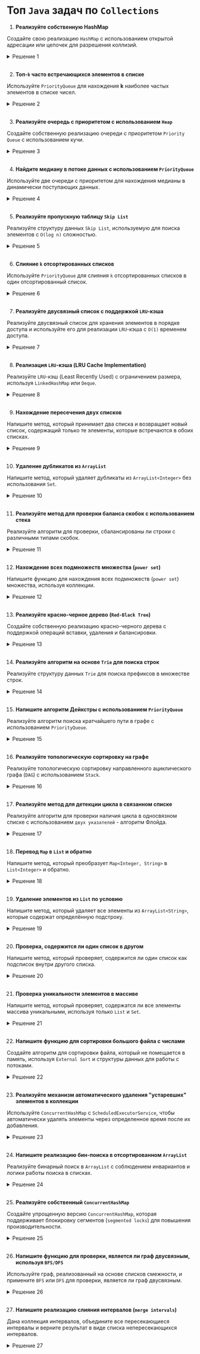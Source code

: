 # Топ `Java` задач по `Collections`

1. **Реализуйте собственную HashMap**

Создайте свою реализацию `HashMap` с использованием открытой адресации или цепочек для разрешения коллизий.

<details>
 <summary>Решение 1</summary> 
 </br>

    class CustomHashMap<K, V> {
        private class Entry<K, V> {
            K key;
            V value;
            Entry<K, V> next;

            Entry(K key, V value) {
                this.key = key;
                this.value = value;
            }
        }

        private final int SIZE = 16;
        private Entry<K, V>[] table;

        public CustomHashMap() {
            table = new Entry[SIZE];
        }

        public void put(K key, V value) {
            int index = key.hashCode() % SIZE;
            Entry<K, V> entry = new Entry<>(key, value);

            if (table[index] == null) {
                table[index] = entry;
            } else {
                Entry<K, V> current = table[index];
                while (current.next != null) {
                    current = current.next;
                }
                current.next = entry;
            }
        }

        public V get(K key) {
            int index = key.hashCode() % SIZE;
            Entry<K, V> current = table[index];
            while (current != null) {
                if (current.key.equals(key)) {
                    return current.value;
                }
                current = current.next;
            }
            return null;
        }
    }

</details>
<br>

2. **Топ-`k` часто встречающихся элементов в списке**

Используйте `PriorityQueue` для нахождения **k** наиболее частых элементов в списке чисел.

<details>
 <summary>Решение 2</summary> 
 </br>

    public static int[] topKFrequent(int[] nums, int k) {
        // Шаг 1: Подсчет частоты каждого элемента с помощью HashMap
        Map<Integer, Integer> frequencyMap = new HashMap<>();
        for (int num : nums) {
            frequencyMap.put(num, frequencyMap.getOrDefault(num, 0) + 1);
        }

        // Шаг 2: Использование PriorityQueue (мин-куча) для хранения k самых частых элементов
        PriorityQueue<Map.Entry<Integer, Integer>> minHeap = new PriorityQueue<>(
            (a, b) -> a.getValue() - b.getValue() // сравнение по частоте
        );

        // Шаг 3: Наполняем кучу и следим, чтобы размер не превышал k
        for (Map.Entry<Integer, Integer> entry : frequencyMap.entrySet()) {
            minHeap.offer(entry);
            if (minHeap.size() > k) {
                minHeap.poll(); // удаляем элемент с наименьшей частотой
            }
        }

        // Шаг 4: Извлекаем k самых частых элементов из кучи
        int[] topK = new int[k];
        int index = 0;
        while (!minHeap.isEmpty()) {
            topK[index++] = minHeap.poll().getKey();
        }

        return topK;
    }

    // main
    public static void main(String[] args) {
        int[] nums = {1, 1, 1, 2, 2, 3, 3, 3, 3, 4, 5, 5, 5, 5};
        int k = 2;
        
        // Вызов метода и вывод результата
        int[] result = topKFrequent(nums, k);
        for (int num : result) {
            System.out.print(num + " ");
        }
    }

</details>
<br>

3. **Реализуйте очередь с приоритетом с использованием `Heap`**

Создайте собственную реализацию очереди с приоритетом `Priority Queue` с использованием кучи.

<details>
 <summary>Решение 3</summary> 
 </br>

    class PriorityQueueHeap {
        private int[] heap;
        private int size;
        
        public PriorityQueueHeap(int capacity) {
            heap = new int[capacity];
        }
        
        public void insert(int value) {
            if (size == heap.length) throw new IllegalStateException();
            heap[size] = value;
            size++;
            heapifyUp(size - 1);
        }

        public int poll() {
            if (size == 0) throw new IllegalStateException();
            int root = heap[0];
            heap[0] = heap[size - 1];
            size--;
            heapifyDown(0);
            return root;
        }

        private void heapifyUp(int index) {
            while (index > 0 && heap[index] > heap[parentIndex(index)]) {
                swap(index, parentIndex(index));
                index = parentIndex(index);
            }
        }

        private void heapifyDown(int index) {
            while (leftChildIndex(index) < size) {
                int largerChildIndex = leftChildIndex(index);
                if (rightChildIndex(index) < size && heap[rightChildIndex(index)] > heap[largerChildIndex]) {
                    largerChildIndex = rightChildIndex(index);
                }
                if (heap[index] >= heap[largerChildIndex]) break;
                swap(index, largerChildIndex);
                index = largerChildIndex;
            }
        }

        private int parentIndex(int index) { return (index - 1) / 2; }
        private int leftChildIndex(int index) { return 2 * index + 1; }
        private int rightChildIndex(int index) { return 2 * index + 2; }
        private void swap(int i, int j) { int temp = heap[i]; heap[i] = heap[j]; heap[j] = temp; }
    }

</details>
<br>

4. **Найдите медиану в потоке данных с использованием `PriorityQueue`**

Используйте две очереди с приоритетом для нахождения медианы в динамически поступающих данных.

<details>
 <summary>Решение 4</summary> 
 </br>

    class MedianFinder {
        private PriorityQueue<Integer> low = new PriorityQueue<>(Collections.reverseOrder());
        private PriorityQueue<Integer> high = new PriorityQueue<>();

        public void addNum(int num) {
            low.offer(num);
            high.offer(low.poll());

            if (low.size() < high.size()) {
                low.offer(high.poll());
            }
        }

        public double findMedian() {
            if (low.size() > high.size()) {
                return low.peek();
            }
            return (low.peek() + high.peek()) / 2.0;
        }
    }

</details>
<br>

5. **Реализуйте пропускную таблицу `Skip List`**

Реализуйте структуру данных `Skip List`, используемую для поиска элементов с `O(log n)` сложностью.

<details>
 <summary>Решение 5</summary> 
 </br>

    public class SkipList {
        // Определение класса узла
        class Node {
            int value;
            Node[] forward; // Массив ссылок на узлы следующего уровня

            public Node(int value, int level) {
                this.value = value;
                forward = new Node[level + 1]; // Уровень узла определяет количество ссылок
            }
        }

        private static final int MAX_LEVEL = 16; // Максимальный уровень для узлов
        private final Random random;
        private Node head; // Головной узел
        private int level; // Текущий уровень

        public SkipList() {
            this.level = 0;
            this.head = new Node(-1, MAX_LEVEL); // -1 как значение для головного узла
            this.random = new Random();
        }

        // Генерация уровня для узла
        private int randomLevel() {
            int lvl = 0;
            while (random.nextInt(2) == 1 && lvl < MAX_LEVEL) {
                lvl++;
            }
            return lvl;
        }

        // Поиск элемента
        public boolean search(int target) {
            Node current = head;
            // Проходим с верхнего уровня вниз
            for (int i = level; i >= 0; i--) {
                while (current.forward[i] != null && current.forward[i].value < target) {
                    current = current.forward[i];
                }
            }
            current = current.forward[0]; // Переход на уровень 0

            // Проверяем, найден ли элемент
            return current != null && current.value == target;
        }

        // Вставка элемента
        public void insert(int value) {
            Node current = head;
            Node[] update = new Node[MAX_LEVEL + 1];
            
            // Находим позиции для вставки нового элемента
            for (int i = level; i >= 0; i--) {
                while (current.forward[i] != null && current.forward[i].value < value) {
                    current = current.forward[i];
                }
                update[i] = current;
            }

            // Генерируем уровень для нового элемента
            int newLevel = randomLevel();
            if (newLevel > level) {
                for (int i = level + 1; i <= newLevel; i++) {
                    update[i] = head;
                }
                level = newLevel;
            }

            // Создаем новый узел
            Node newNode = new Node(value, newLevel);
            for (int i = 0; i <= newLevel; i++) {
                newNode.forward[i] = update[i].forward[i];
                update[i].forward[i] = newNode;
            }
        }

        // Удаление элемента
        public void delete(int value) {
            Node current = head;
            Node[] update = new Node[MAX_LEVEL + 1];
            
            // Находим позиции, где нужно обновить ссылки
            for (int i = level; i >= 0; i--) {
                while (current.forward[i] != null && current.forward[i].value < value) {
                    current = current.forward[i];
                }
                update[i] = current;
            }

            current = current.forward[0]; // Переход на уровень 0

            // Если элемент найден, обновляем ссылки
            if (current != null && current.value == value) {
                for (int i = 0; i <= level; i++) {
                    if (update[i].forward[i] != current) {
                        break;
                    }
                    update[i].forward[i] = current.forward[i];
                }

                // Убираем пустые уровни
                while (level > 0 && head.forward[level] == null) {
                    level--;
                }
            }
        }

        // Вывод пропускного списка
        public void display() {
            for (int i = level; i >= 0; i--) {
                Node node = head.forward[i];
                System.out.print("Level " + i + ": ");
                while (node != null) {
                    System.out.print(node.value + " ");
                    node = node.forward[i];
                }
                System.out.println();
            }
        }

        // Пример использования
        public static void main(String[] args) {
            SkipList skipList = new SkipList();

            skipList.insert(3);
            skipList.insert(6);
            skipList.insert(7);
            skipList.insert(9);
            skipList.insert(12);
            skipList.insert(19);
            skipList.insert(17);
            skipList.insert(26);
            skipList.insert(21);
            skipList.insert(25);

            skipList.display();

            System.out.println("\nSearch 19: " + skipList.search(19)); // true
            System.out.println("Search 15: " + skipList.search(15)); // false

            skipList.delete(19);
            System.out.println("\nAfter deleting 19:");
            skipList.display();
        }
    }

</details>
<br>

6. **Слияние `k` отсортированных списков**

Используйте `PriorityQueue` для слияния `k` отсортированных списков в один отсортированный список.

<details>
 <summary>Решение 6</summary> 
 </br>

    public class MergeKSortedLists {

        // Определение структуры для хранения элемента из списка
        static class Element implements Comparable<Element> {
            int value;
            int listIndex;  // Индекс списка, к которому принадлежит элемент
            int elementIndex;  // Индекс элемента внутри списка

            public Element(int value, int listIndex, int elementIndex) {
                this.value = value;
                this.listIndex = listIndex;
                this.elementIndex = elementIndex;
            }

            // Метод для сравнения элементов по значению для сортировки в PriorityQueue
            @Override
            public int compareTo(Element other) {
                return Integer.compare(this.value, other.value);
            }
        }

        public static List<Integer> mergeKSortedLists(List<List<Integer>> lists) {
            PriorityQueue<Element> pq = new PriorityQueue<>();
            List<Integer> result = new ArrayList<>();

            // Инициализируем очередь с первым элементом каждого списка
            for (int i = 0; i < lists.size(); i++) {
                if (!lists.get(i).isEmpty()) {
                    pq.offer(new Element(lists.get(i).get(0), i, 0));
                }
            }

            // Пока очередь не пуста
            while (!pq.isEmpty()) {
                // Извлекаем минимальный элемент
                Element current = pq.poll();
                result.add(current.value);

                // Если в соответствующем списке есть следующий элемент, добавляем его в очередь
                if (current.elementIndex + 1 < lists.get(current.listIndex).size()) {
                    pq.offer(new Element(
                        lists.get(current.listIndex).get(current.elementIndex + 1),
                        current.listIndex,
                        current.elementIndex + 1
                    ));
                }
            }

            return result;
        }

        public static void main(String[] args) {
            // Пример использования
            List<List<Integer>> lists = Arrays.asList(
                Arrays.asList(1, 4, 5),
                Arrays.asList(1, 3, 4),
                Arrays.asList(2, 6)
            );

            List<Integer> result = mergeKSortedLists(lists);
            System.out.println(result);  // Вывод: [1, 1, 2, 3, 4, 4, 5, 6]
        }
    }

</details>
<br>

7. **Реализуйте двусвязный список с поддержкой `LRU`-кэша**

Реализуйте двусвязный список для хранения элементов в порядке доступа и используйте его для реализации `LRU`-кэша с `O(1)` временем доступа.

<details>
 <summary>Решение 7</summary> 
 </br>

    class LRUCache {
        // Класс для узла двусвязного списка
        class Node {
            int key, value;
            Node prev, next;
            
            Node(int key, int value) {
                this.key = key;
                this.value = value;
            }
        }
        
        private final int capacity;
        private final HashMap<Integer, Node> map;
        private Node head, tail;

        public LRUCache(int capacity) {
            this.capacity = capacity;
            this.map = new HashMap<>();
            this.head = new Node(0, 0); // Фиктивный головной узел
            this.tail = new Node(0, 0); // Фиктивный хвостовой узел
            head.next = tail;
            tail.prev = head;
        }

        // Метод для получения значения по ключу
        public int get(int key) {
            if (map.containsKey(key)) {
                Node node = map.get(key);
                // Удаляем элемент из текущей позиции
                remove(node);
                // Вставляем в начало списка, как самый недавно использованный
                insert(node);
                return node.value;
            }
            return -1; // Если ключа нет в кэше
        }

        // Метод для вставки нового элемента
        public void put(int key, int value) {
            if (map.containsKey(key)) {
                // Если элемент уже существует, удаляем его
                remove(map.get(key));
            }
            if (map.size() == capacity) {
                // Если кэш переполнен, удаляем наименее недавно использованный элемент (хвост)
                remove(tail.prev);
            }
            // Вставляем новый элемент в голову
            insert(new Node(key, value));
        }

        // Удаление узла из двусвязного списка
        private void remove(Node node) {
            map.remove(node.key);
            node.prev.next = node.next;
            node.next.prev = node.prev;
        }

        // Вставка узла в начало списка (голова)
        private void insert(Node node) {
            map.put(node.key, node);
            node.next = head.next;
            node.prev = head;
            head.next.prev = node;
            head.next = node;
        }

        // Метод для отладки — отображение содержимого кэша
        public void displayCache() {
            Node current = head.next;
            System.out.print("Cache state: ");
            while (current != tail) {
                System.out.print("[" + current.key + ":" + current.value + "] ");
                current = current.next;
            }
            System.out.println();
        }
        
        public static void main(String[] args) {
            LRUCache lruCache = new LRUCache(3);
            
            lruCache.put(1, 1);
            lruCache.put(2, 2);
            lruCache.put(3, 3);
            lruCache.displayCache(); // Cache state: [3:3] [2:2] [1:1]
            
            lruCache.get(2); // Доступ к элементу 2 делает его самым недавно использованным
            lruCache.displayCache(); // Cache state: [2:2] [3:3] [1:1]
            
            lruCache.put(4, 4); // Вставка нового элемента 4, удаление самого старого (1)
            lruCache.displayCache(); // Cache state: [4:4] [2:2] [3:3]
            
            lruCache.get(1); // Ключа 1 больше нет в кэше
            lruCache.get(3); // Доступ к элементу 3
            lruCache.displayCache(); // Cache state: [3:3] [4:4] [2:2]
        }
    }

</details>
<br>

8. **Реализация `LRU`-кэша (LRU Cache Implementation)**

Реализуйте `LRU`-кэш (Least Recently Used) с ограничением размера, используя `LinkedHashMap` или `Deque`.

<details>
 <summary>Решение 8</summary> 
 </br>

    class LRUCache<K, V> extends LinkedHashMap<K, V> {
        private final int capacity;

        // Конструктор принимает размер кэша
        public LRUCache(int capacity) {
            super(capacity, 0.75f, true);  // true для порядка по доступу (access-order)
            this.capacity = capacity;
        }

        // Переопределяем метод для удаления самого старого элемента при превышении размера
        @Override
        protected boolean removeEldestEntry(Map.Entry<K, V> eldest) {
            return size() > capacity;  // Удаление старшего элемента, если размер больше лимита
        }

        // Метод для получения значения из кэша
        public V getCache(K key) {
            return super.getOrDefault(key, null);
        }

        // Метод для добавления значения в кэш
        public void putCache(K key, V value) {
            super.put(key, value);
        }
    }

    // -----

    public static void main(String[] args) {
        // Создаем LRU-кэш с размером 3
        LRUCache<Integer, String> cache = new LRUCache<>(3);

        // Добавляем значения в кэш
        cache.putCache(1, "One");
        cache.putCache(2, "Two");
        cache.putCache(3, "Three");

        // Получаем значение
        System.out.println(cache.getCache(2));  // Two (использовано, теперь оно "свежее")

        // Добавляем новое значение, что вызовет удаление самого старого (1 -> "One")
        cache.putCache(4, "Four");

        // Проверяем, что кэш теперь содержит только последние 3 элемента
        System.out.println(cache.getCache(1));  // null (удалено, так как было самым старым)
        System.out.println(cache.getCache(3));  // Three
        System.out.println(cache.getCache(4));  // Four
    }
    
</details>
<br>

9. **Нахождение пересечения двух списков**

Напишите метод, который принимает два списка и возвращает новый список, содержащий только те элементы, которые встречаются в обоих списках.

<details>
 <summary>Решение 9</summary> 
 </br>

    // Метод для нахождения пересечения двух списков
    public static List<Integer> findIntersection(List<Integer> list1, List<Integer> list2) {
        // Используем HashSet для хранения элементов первого списка
        HashSet<Integer> set = new HashSet<>(list1);
        List<Integer> intersection = new ArrayList<>();

        // Проходим по второму списку и проверяем наличие элементов в первом множестве
        for (Integer element : list2) {
            if (set.contains(element)) {
                intersection.add(element);
                set.remove(element); // Чтобы избежать дубликатов
            }
        }

        return intersection;
    }

</details>
<br>

10. **Удаление дубликатов из `ArrayList`**

Напишите метод, который удаляет дубликаты из `ArrayList<Integer>` без использования `Set`.

<details>
 <summary>Решение 10</summary> 
 </br>

    public List<Integer> removeDuplicates(List<Integer> list) {
        List<Integer> result = new ArrayList<>();
        for (Integer num : list) {
            if (!result.contains(num)) {
                result.add(num);
            }
        }
        return result;
    }

</details>
<br>


11. **Реализуйте метод для проверки баланса скобок с использованием стека**

Реализуйте алгоритм для проверки, сбалансированы ли строки с различными типами скобок.

<details>
 <summary>Решение 11</summary> 
 </br>

    public boolean isValid(String s) {
        Stack<Character> stack = new Stack<>();
        for (char c : s.toCharArray()) {
            if (c == '(' || c == '{' || c == '[') {
                stack.push(c);
            } else {
                if (stack.isEmpty()) return false;
                char top = stack.pop();
                if (c == ')' && top != '(' || c == '}' && top != '{' || c == ']' && top != '[') return false;
            }
        }
        return stack.isEmpty();
    }

</details>
<br>

12. **Нахождение всех подмножеств множества (`power set`)**

Напишите функцию для нахождения всех подмножеств (`power set`) множества, используя коллекции.

<details>
 <summary>Решение 12</summary> 
 </br>

    public class PowerSet {

        // Метод для нахождения всех подмножеств множества (Power Set)
        public static List<List<Integer>> findPowerSet(List<Integer> set) {
            List<List<Integer>> powerSet = new ArrayList<>();
            
            // Начинаем с пустого подмножества
            powerSet.add(new ArrayList<>());
            
            // Проходим по каждому элементу исходного множества
            for (Integer element : set) {
                // Создаем временный список для хранения новых подмножеств
                List<List<Integer>> newSubsets = new ArrayList<>();
                
                // Для каждого существующего подмножества добавляем новый элемент
                for (List<Integer> subset : powerSet) {
                    List<Integer> newSubset = new ArrayList<>(subset); // Копируем текущее подмножество
                    newSubset.add(element); // Добавляем новый элемент
                    newSubsets.add(newSubset); // Добавляем новое подмножество в список
                }
                
                // Добавляем все новые подмножества к нашему powerSet
                powerSet.addAll(newSubsets);
            }
            
            return powerSet;
        }

        public static void main(String[] args) {
            // Пример использования
            List<Integer> set = new ArrayList<>();
            set.add(1);
            set.add(2);
            set.add(3);

            List<List<Integer>> powerSet = findPowerSet(set);

            // Вывод всех подмножеств
            System.out.println("Power Set:");
            for (List<Integer> subset : powerSet) {
                System.out.println(subset);
            }
        }
    }

</details>
<br>


13. **Реализуйте красно-черное дерево (`Red-Black Tree`)**

Создайте собственную реализацию красно-черного дерева с поддержкой операций вставки, удаления и балансировки.

<details>
 <summary>Решение 13</summary> 
 </br>

    class RedBlackTree {

        private static final boolean RED = true;
        private static final boolean BLACK = false;

        // Класс узла дерева
        class Node {
            int data;
            Node left, right, parent;
            boolean color;

            Node(int data) {
                this.data = data;
                this.color = RED; // Все новые узлы сначала вставляются как красные
            }
        }

        private Node root;

        // Левый поворот
        private void rotateLeft(Node node) {
            Node rightChild = node.right;
            node.right = rightChild.left;

            if (rightChild.left != null) {
                rightChild.left.parent = node;
            }

            rightChild.parent = node.parent;

            if (node.parent == null) {
                root = rightChild;
            } else if (node == node.parent.left) {
                node.parent.left = rightChild;
            } else {
                node.parent.right = rightChild;
            }

            rightChild.left = node;
            node.parent = rightChild;
        }

        // Правый поворот
        private void rotateRight(Node node) {
            Node leftChild = node.left;
            node.left = leftChild.right;

            if (leftChild.right != null) {
                leftChild.right.parent = node;
            }

            leftChild.parent = node.parent;

            if (node.parent == null) {
                root = leftChild;
            } else if (node == node.parent.right) {
                node.parent.right = leftChild;
            } else {
                node.parent.left = leftChild;
            }

            leftChild.right = node;
            node.parent = leftChild;
        }

        // Вставка узла
        public void insert(int data) {
            Node newNode = new Node(data);
            root = bstInsert(root, newNode);
            fixViolations(newNode);
        }

        // Бинарная вставка (вставляем узел как в обычное двоичное дерево поиска)
        private Node bstInsert(Node root, Node node) {
            if (root == null) {
                return node;
            }

            if (node.data < root.data) {
                root.left = bstInsert(root.left, node);
                root.left.parent = root;
            } else if (node.data > root.data) {
                root.right = bstInsert(root.right, node);
                root.right.parent = root;
            }

            return root;
        }

        // Исправление нарушений после вставки
        private void fixViolations(Node node) {
            Node parent = null;
            Node grandParent = null;

            while (node != root && node.color != BLACK && node.parent.color == RED) {
                parent = node.parent;
                grandParent = parent.parent;

                // Случай A: Родитель является левым ребенком деда
                if (parent == grandParent.left) {
                    Node uncle = grandParent.right;

                    // Случай 1: Дядя является красным (перекрашиваем)
                    if (uncle != null && uncle.color == RED) {
                        grandParent.color = RED;
                        parent.color = BLACK;
                        uncle.color = BLACK;
                        node = grandParent;
                    } else {
                        // Случай 2: Узел является правым ребенком (левый поворот)
                        if (node == parent.right) {
                            rotateLeft(parent);
                            node = parent;
                            parent = node.parent;
                        }

                        // Случай 3: Узел является левым ребенком (правый поворот и перекрашивание)
                        rotateRight(grandParent);
                        boolean tmpColor = parent.color;
                        parent.color = grandParent.color;
                        grandParent.color = tmpColor;
                        node = parent;
                    }
                } else {
                    // Случай B: Родитель является правым ребенком деда
                    Node uncle = grandParent.left;

                    // Случай 1: Дядя является красным (перекрашиваем)
                    if (uncle != null && uncle.color == RED) {
                        grandParent.color = RED;
                        parent.color = BLACK;
                        uncle.color = BLACK;
                        node = grandParent;
                    } else {
                        // Случай 2: Узел является левым ребенком (правый поворот)
                        if (node == parent.left) {
                            rotateRight(parent);
                            node = parent;
                            parent = node.parent;
                        }

                        // Случай 3: Узел является правым ребенком (левый поворот и перекрашивание)
                        rotateLeft(grandParent);
                        boolean tmpColor = parent.color;
                        parent.color = grandParent.color;
                        grandParent.color = tmpColor;
                        node = parent;
                    }
                }
            }

            // Корень всегда черный
            root.color = BLACK;
        }

        // Утилита для печати дерева
        public void inorder() {
            inorderHelper(root);
        }

        // Обход дерева
        private void inorderHelper(Node root) {
            if (root != null) {
                inorderHelper(root.left);
                System.out.print(root.data + " ");
                inorderHelper(root.right);
            }
        }

        // Поиск по дереву
        public Node search(int key) {
            return searchHelper(root, key);
        }

        private Node searchHelper(Node root, int key) {
            if (root == null || root.data == key) {
                return root;
            }

            if (key < root.data) {
                return searchHelper(root.left, key);
            }

            return searchHelper(root.right, key);
        }

        public static void main(String[] args) {
            RedBlackTree tree = new RedBlackTree();

            // Вставляем элементы
            tree.insert(10);
            tree.insert(20);
            tree.insert(30);
            tree.insert(15);

            // Печать дерева
            tree.inorder();
        }
    }

</details>
<br>

14. **Реализуйте алгоритм на основе `Trie` для поиска строк**

Реализуйте структуру данных `Trie` для поиска префиксов в множестве строк.

<details>
 <summary>Решение 14</summary> 
 </br>

    public class Trie {

        // Узел Trie
        class TrieNode {
            // HashMap для хранения дочерних узлов
            Map<Character, TrieNode> children = new HashMap<>();
            // Флаг, указывающий, является ли данный узел концом слова
            boolean isEndOfWord = false;
        }

        private final TrieNode root;

        // Конструктор
        public Trie() {
            root = new TrieNode();
        }

        // Вставка слова в Trie
        public void insert(String word) {
            TrieNode current = root;
            for (char ch : word.toCharArray()) {
                current = current.children.computeIfAbsent(ch, c -> new TrieNode());
            }
            current.isEndOfWord = true; // Отметить конец слова
        }

        // Поиск полного слова в Trie
        public boolean search(String word) {
            TrieNode current = root;
            for (char ch : word.toCharArray()) {
                TrieNode node = current.children.get(ch);
                if (node == null) {
                    return false; // Если символ не найден, слово отсутствует
                }
                current = node;
            }
            return current.isEndOfWord; // Проверяем, является ли конец текущего узла концом слова
        }

        // Поиск префикса в Trie
        public boolean startsWith(String prefix) {
            TrieNode current = root;
            for (char ch : prefix.toCharArray()) {
                TrieNode node = current.children.get(ch);
                if (node == null) {
                    return false; // Префикс не найден
                }
                current = node;
            }
            return true; // Префикс существует
        }

        // Метод для демонстрации работы Trie
        public static void main(String[] args) {
            Trie trie = new Trie();
            
            trie.insert("apple");
            trie.insert("app");
            trie.insert("bat");
            trie.insert("ball");

            // Проверка поиска слов
            System.out.println(trie.search("apple"));  // true
            System.out.println(trie.search("app"));    // true
            System.out.println(trie.search("appl"));   // false
            System.out.println(trie.search("bat"));    // true
            System.out.println(trie.search("ball"));   // true
            System.out.println(trie.search("balls"));  // false

            // Проверка поиска префиксов
            System.out.println(trie.startsWith("app"));  // true
            System.out.println(trie.startsWith("bal"));  // true
            System.out.println(trie.startsWith("ba"));   // true
            System.out.println(trie.startsWith("bat"));  // true
            System.out.println(trie.startsWith("bats")); // false
        }
    }

</details>
<br>


15. **Напишите алгоритм Дейкстры с использованием `PriorityQueue`**

Реализуйте алгоритм поиска кратчайшего пути в графе с использованием `PriorityQueue`.

<details>
 <summary>Решение 15</summary> 
 </br>

    class Dijkstra {

        // Вспомогательный класс для хранения ребер графа
        static class Edge {
            int target;  // целевая вершина
            int weight;  // вес ребра

            Edge(int target, int weight) {
                this.target = target;
                this.weight = weight;
            }
        }

        // Вспомогательный класс для хранения текущего состояния вершины (вершина, текущее расстояние)
        static class Node implements Comparable<Node> {
            int vertex;  // вершина
            int distance;  // текущее расстояние

            Node(int vertex, int distance) {
                this.vertex = vertex;
                this.distance = distance;
            }

            // Сравнение по расстоянию для PriorityQueue
            @Override
            public int compareTo(Node other) {
                return Integer.compare(this.distance, other.distance);
            }
        }

        // Метод для выполнения алгоритма Дейкстры
        public static int[] dijkstra(int start, List<List<Edge>> graph) {
            int n = graph.size();  // количество вершин в графе
            int[] distances = new int[n];  // массив для хранения кратчайших расстояний
            Arrays.fill(distances, Integer.MAX_VALUE);  // Инициализация расстояний как бесконечные

            distances[start] = 0;  // Начальная вершина имеет расстояние 0

            PriorityQueue<Node> priorityQueue = new PriorityQueue<>();
            priorityQueue.add(new Node(start, 0));  // Добавляем начальную вершину в очередь

            while (!priorityQueue.isEmpty()) {
                Node currentNode = priorityQueue.poll();  // Извлекаем вершину с минимальным расстоянием
                int currentVertex = currentNode.vertex;
                int currentDistance = currentNode.distance;

                // Если текущее расстояние больше, чем уже найденное для этой вершины, пропускаем
                if (currentDistance > distances[currentVertex]) {
                    continue;
                }

                // Проходим по всем соседям текущей вершины
                for (Edge edge : graph.get(currentVertex)) {
                    int neighbor = edge.target;
                    int newDistance = currentDistance + edge.weight;

                    // Если найден путь короче, обновляем расстояние до соседа и добавляем его в очередь
                    if (newDistance < distances[neighbor]) {
                        distances[neighbor] = newDistance;
                        priorityQueue.add(new Node(neighbor, newDistance));
                    }
                }
            }

            return distances;  // Возвращаем массив кратчайших расстояний от стартовой вершины
        }

        public static void main(String[] args) {
            // Пример графа
            int n = 5;  // количество вершин

            // Инициализация графа (список смежности)
            List<List<Edge>> graph = new ArrayList<>();
            for (int i = 0; i < n; i++) {
                graph.add(new ArrayList<>());
            }

            // Добавляем ребра
            graph.get(0).add(new Edge(1, 10));
            graph.get(0).add(new Edge(4, 5));
            graph.get(1).add(new Edge(2, 1));
            graph.get(1).add(new Edge(4, 2));
            graph.get(2).add(new Edge(3, 4));
            graph.get(3).add(new Edge(0, 7));
            graph.get(3).add(new Edge(2, 6));
            graph.get(4).add(new Edge(1, 3));
            graph.get(4).add(new Edge(2, 9));
            graph.get(4).add(new Edge(3, 2));

            // Выполняем алгоритм Дейкстры с начальной вершиной 0
            int[] distances = dijkstra(0, graph);

            // Вывод кратчайших расстояний от начальной вершины до каждой вершины
            System.out.println("Кратчайшие расстояния от начальной вершины:");
            for (int i = 0; i < distances.length; i++) {
                System.out.println("Вершина " + i + ": " + distances[i]);
            }
        }
    }

</details>
<br>


16. **Реализуйте топологическую сортировку на графе**

Реализуйте топологическую сортировку направленного ациклического графа (`DAG`) с использованием `Stack`.

<details>
 <summary>Решение 16</summary> 
 </br>

    public class TopologicalSort {

        // Вспомогательный класс для представления графа
        static class Graph {
            private final int vertices;  // Количество вершин
            private final List<List<Integer>> adj;  // Список смежности для графа

            // Конструктор графа
            public Graph(int vertices) {
                this.vertices = vertices;
                adj = new ArrayList<>(vertices);
                for (int i = 0; i < vertices; i++) {
                    adj.add(new ArrayList<>());
                }
            }

            // Добавление ребра в граф
            public void addEdge(int from, int to) {
                adj.get(from).add(to);
            }

            // Топологическая сортировка
            public void topologicalSort() {
                Stack<Integer> stack = new Stack<>();
                boolean[] visited = new boolean[vertices];

                // Вызываем рекурсивную функцию для каждого непосещенного узла
                for (int i = 0; i < vertices; i++) {
                    if (!visited[i]) {
                        topologicalSortUtil(i, visited, stack);
                    }
                }

                // Распаковываем стек, чтобы вывести вершины в порядке топологической сортировки
                System.out.println("Топологическая сортировка графа:");
                while (!stack.isEmpty()) {
                    System.out.print(stack.pop() + " ");
                }
            }

            // Вспомогательная рекурсивная функция для топологической сортировки
            private void topologicalSortUtil(int vertex, boolean[] visited, Stack<Integer> stack) {
                // Помечаем текущую вершину как посещенную
                visited[vertex] = true;

                // Проходим по всем соседям текущей вершины
                for (Integer neighbor : adj.get(vertex)) {
                    if (!visited[neighbor]) {
                        topologicalSortUtil(neighbor, visited, stack);
                    }
                }

                // После посещения всех соседей добавляем вершину в стек
                stack.push(vertex);
            }
        }

        public static void main(String[] args) {
            // Пример графа с 6 вершинами (0, 1, 2, 3, 4, 5)
            Graph graph = new Graph(6);

            // Добавляем ребра в граф
            graph.addEdge(5, 2);
            graph.addEdge(5, 0);
            graph.addEdge(4, 0);
            graph.addEdge(4, 1);
            graph.addEdge(2, 3);
            graph.addEdge(3, 1);

            // Выполняем топологическую сортировку
            graph.topologicalSort();
        }
    }

</details>
<br>

17. **Реализуйте метод для детекции цикла в связанном списке**

Реализуйте алгоритм для проверки наличия цикла в односвязном списке с использованием `двух указателей` - алгоритм Флойда.

<details>
 <summary>Решение 17</summary> 
 </br>

    public class LinkedListCycleDetection {

        // Класс для представления узла односвязного списка
        static class ListNode {
            int value;
            ListNode next;

            ListNode(int value) {
                this.value = value;
                this.next = null;
            }
        }

        // Метод для проверки наличия цикла в списке
        public static boolean hasCycle(ListNode head) {
            if (head == null || head.next == null) {
                return false; // Если список пуст или состоит из одного элемента, цикла нет
            }

            ListNode slow = head;  // Медленный указатель (черепаха)
            ListNode fast = head;  // Быстрый указатель (заяц)

            // Пока быстрый указатель и его следующий узел не равны null
            while (fast != null && fast.next != null) {
                slow = slow.next;         // Медленный указатель перемещается на один шаг
                fast = fast.next.next;    // Быстрый указатель перемещается на два шага

                // Если быстрый указатель догнал медленный, значит, есть цикл
                if (slow == fast) {
                    return true;
                }
            }

            return false; // Если дошли до конца списка, цикла нет
        }

        public static void main(String[] args) {
            // Пример без цикла
            ListNode head = new ListNode(1);
            head.next = new ListNode(2);
            head.next.next = new ListNode(3);
            head.next.next.next = new ListNode(4);

            System.out.println("Цикл: " + hasCycle(head)); // Вывод: Цикл: false

            // Пример с циклом
            head.next.next.next.next = head.next; // Создаем цикл

            System.out.println("Цикл: " + hasCycle(head)); // Вывод: Цикл: true
        }
    }

</details>
<br>

18. **Перевод `Map` в `List` и обратно**

Напишите метод, который преобразует `Map<Integer, String>` в `List<Integer>` и обратно.

<details>
 <summary>Решение 18</summary> 
 </br>

    public class MapListConverter {

        // Метод для преобразования Map<Integer, String> в List<Integer>
        public static List<Integer> mapToList(Map<Integer, String> map) {
            // Извлекаем все ключи из карты и возвращаем их как список
            return new ArrayList<>(map.keySet());
        }

        // Метод для преобразования List<Integer> и List<String> обратно в Map<Integer, String>
        public static Map<Integer, String> listToMap(List<Integer> keys, List<String> values) {
            if (keys.size() != values.size()) {
                throw new IllegalArgumentException("Размеры списков ключей и значений должны совпадать.");
            }

            Map<Integer, String> map = new HashMap<>();
            for (int i = 0; i < keys.size(); i++) {
                map.put(keys.get(i), values.get(i));
            }
            return map;
        }

        public static void main(String[] args) {
            // Пример Map<Integer, String>
            Map<Integer, String> map = new HashMap<>();
            map.put(1, "One");
            map.put(2, "Two");
            map.put(3, "Three");

            // Преобразуем Map в List
            List<Integer> keyList = mapToList(map);
            System.out.println("Список ключей: " + keyList);

            // Пример списка значений
            List<String> valueList = new ArrayList<>(Arrays.asList("One", "Two", "Three"));

            // Преобразуем List обратно в Map
            Map<Integer, String> newMap = listToMap(keyList, valueList);
            System.out.println("Восстановленный Map: " + newMap);
        }
    }

</details>
<br>


19. **Удаление элементов из `List` по условию**

Напишите метод, который удаляет все элементы из `ArrayList<String>`, которые содержат определённую подстроку.

<details>
 <summary>Решение 19</summary> 
 </br>
    
    public class RemoveBySubstring {

        // Метод для удаления элементов, содержащих определенную подстроку
        public static void removeElementsContainingSubstring(List<String> list, String substring) {
            // Используем метод removeIf для удаления элементов, которые содержат подстроку
            list.removeIf(element -> element.contains(substring));
        }

        public static void main(String[] args) {
            // Пример ArrayList<String>
            List<String> list = new ArrayList<>();
            list.add("apple");
            list.add("banana");
            list.add("cherry");
            list.add("apricot");
            list.add("grape");

            // Подстрока для удаления
            String substring = "ap";

            System.out.println("Список до удаления: " + list);

            // Удаляем элементы, содержащие подстроку "ap"
            removeElementsContainingSubstring(list, substring);

            System.out.println("Список после удаления: " + list);
        }
    }

</details>
<br>

20. **Проверка, содержится ли один список в другом**

Напишите метод, который проверяет, содержится ли один список как подсписок внутри другого списка.

<details>
 <summary>Решение 20</summary> 
 </br>

    public class SublistChecker {

        // Метод для проверки, содержится ли подсписок sublist в списке list
        public static boolean containsSublist(List<Integer> list, List<Integer> sublist) {
            // Если подсписок пустой, он всегда содержится в списке
            if (sublist.isEmpty()) {
                return true;
            }

            // Если основной список пустой или подсписок больше исходного списка, возвращаем false
            if (list.isEmpty() || sublist.size() > list.size()) {
                return false;
            }

            // Проходим по списку и проверяем, начинается ли подсписок с текущей позиции
            for (int i = 0; i <= list.size() - sublist.size(); i++) {
                // Проверяем, совпадают ли все элементы подсписка
                boolean isMatch = true;
                for (int j = 0; j < sublist.size(); j++) {
                    if (!list.get(i + j).equals(sublist.get(j))) {
                        isMatch = false;
                        break;
                    }
                }

                // Если подсписок найден, возвращаем true
                if (isMatch) {
                    return true;
                }
            }

            // Если подсписок не найден, возвращаем false
            return false;
        }

        public static void main(String[] args) {
            // Пример списков
            List<Integer> list = List.of(1, 2, 3, 4, 5, 6);
            List<Integer> sublist = List.of(3, 4, 5);

            // Проверка, содержится ли подсписок в основном списке
            boolean result = containsSublist(list, sublist);
            System.out.println("Подсписок содержится: " + result);  // Вывод: Подсписок содержится: true

            // Другой пример, когда подсписок отсутствует
            List<Integer> sublist2 = List.of(4, 5, 7);
            boolean result2 = containsSublist(list, sublist2);
            System.out.println("Подсписок содержится: " + result2);  // Вывод: Подсписок содержится: false
        }
    }

</details>
<br>


21. **Проверка уникальности элементов в массиве**

Напишите метод, который проверяет, содержатся ли все элементы массива уникальными, используя только `List` и `Set`.

<details>
 <summary>Решение 21</summary> 
 </br>

    public class UniqueElementsChecker {

        // Метод для проверки уникальности элементов в массиве
        public static boolean areElementsUnique(List<Integer> list) {
            // Создаем Set для хранения уникальных элементов
            Set<Integer> uniqueElements = new HashSet<>();

            // Проходим по всем элементам списка
            for (Integer element : list) {
                // Если элемент уже есть в Set, то элементы не уникальны
                if (!uniqueElements.add(element)) {
                    return false;
                }
            }

            // Если все элементы были добавлены, они уникальны
            return true;
        }

        public static void main(String[] args) {
            // Пример массива (списка)
            List<Integer> list1 = List.of(1, 2, 3, 4, 5);
            List<Integer> list2 = List.of(1, 2, 3, 3, 4);

            // Проверяем, уникальны ли элементы
            System.out.println("Уникальные элементы в list1: " + areElementsUnique(list1)); // true
            System.out.println("Уникальные элементы в list2: " + areElementsUnique(list2)); // false
        }
    }

</details>
<br>


22. **Напишите функцию для сортировки большого файла с числами**

Создайте алгоритм для сортировки файла, который не помещается в память, используя `External Sort` и структуры данных для работы с потоками.

<details>
 <summary>Решение 22</summary> 
 </br>

    public class ExternalSort {

        // Константа для определения максимально возможного размера части файла, который можно загрузить в память
        private static final int MAX_CHUNK_SIZE = 100000; // 100k чисел, это можно адаптировать под доступную память

        // Метод для сортировки большого файла
        public static void externalSort(String inputFile, String outputFile) throws IOException {
            // Список для хранения временных файлов
            List<File> sortedChunks = new ArrayList<>();

            // Разбиваем входной файл на отсортированные части (chunks)
            try (BufferedReader reader = new BufferedReader(new FileReader(inputFile))) {
                List<Integer> buffer = new ArrayList<>(MAX_CHUNK_SIZE);
                String line;

                // Читаем файл порциями, каждая порция сортируется и сохраняется во временный файл
                while ((line = reader.readLine()) != null) {
                    buffer.add(Integer.parseInt(line));

                    if (buffer.size() >= MAX_CHUNK_SIZE) {
                        sortedChunks.add(sortAndSaveChunk(buffer));
                        buffer.clear(); // Очищаем буфер для следующей порции
                    }
                }

                // Сортируем и сохраняем последнюю часть, если остались данные
                if (!buffer.isEmpty()) {
                    sortedChunks.add(sortAndSaveChunk(buffer));
                }
            }

            // Сливаем все отсортированные части (chunks) в один файл
            mergeSortedChunks(sortedChunks, outputFile);

            // Удаляем временные файлы
            for (File file : sortedChunks) {
                file.delete();
            }
        }

        // Метод для сортировки порции данных и сохранения во временный файл
        private static File sortAndSaveChunk(List<Integer> chunk) throws IOException {
            // Сортируем порцию данных
            Collections.sort(chunk);

            // Создаем временный файл для сохранения отсортированной порции
            File tempFile = File.createTempFile("sortedChunk", ".txt");
            tempFile.deleteOnExit();

            // Записываем отсортированную порцию в файл
            try (BufferedWriter writer = new BufferedWriter(new FileWriter(tempFile))) {
                for (Integer num : chunk) {
                    writer.write(num.toString());
                    writer.newLine();
                }
            }

            return tempFile;
        }
    }

</details>
<br>

23. **Реализуйте механизм автоматического удаления "устаревших" элементов в коллекции**

Используйте `ConcurrentHashMap` с `ScheduledExecutorService`, чтобы автоматически удалять элементы через определенное время после их добавления.

<details>
 <summary>Решение 23</summary> 
 </br>

    public class ExpiringMap<K, V> {

        private final ConcurrentHashMap<K, V> map;
        private final ScheduledExecutorService scheduler;

        // Конструктор
        public ExpiringMap() {
            this.map = new ConcurrentHashMap<>();
            this.scheduler = Executors.newScheduledThreadPool(1);  // Один поток для планирования задач
        }

        // Метод для добавления элемента с временем жизни
        public void put(K key, V value, long duration, TimeUnit timeUnit) {
            // Добавляем элемент в карту
            map.put(key, value);

            // Планируем удаление элемента через указанное время
            scheduler.schedule(() -> {
                // Удаляем элемент после истечения времени
                map.remove(key);
                System.out.println("Элемент с ключом " + key + " удалён по истечению времени");
            }, duration, timeUnit);
        }

        // Метод для получения элемента
        public V get(K key) {
            return map.get(key);
        }

        // Метод для удаления элемента вручную
        public void remove(K key) {
            map.remove(key);
        }

        // Метод для получения всех элементов (только для демонстрации)
        public Set<K> keySet() {
            return map.keySet();
        }

        // Метод для остановки планировщика
        public void shutdown() {
            scheduler.shutdown();
        }

        public static void main(String[] args) throws InterruptedException {
            // Создаем объект ExpiringMap
            ExpiringMap<String, String> expiringMap = new ExpiringMap<>();

            // Добавляем элементы с разным временем жизни
            expiringMap.put("key1", "value1", 5, TimeUnit.SECONDS);
            expiringMap.put("key2", "value2", 10, TimeUnit.SECONDS);
            expiringMap.put("key3", "value3", 15, TimeUnit.SECONDS);

            // Периодически выводим текущее состояние карты
            for (int i = 0; i < 20; i++) {
                System.out.println("Текущие ключи: " + expiringMap.keySet());
                Thread.sleep(3000);  // Ожидание 3 секунды между выводами
            }

            // Останавливаем планировщик
            expiringMap.shutdown();
        }
    }

</details>
<br>


24. **Напишите реализацию бин-поиска в отсортированном `ArrayList`**

Реализуйте бинарный поиск в `ArrayList` с соблюдением инвариантов и логики работы поиска в списках.

<details>
 <summary>Решение 24</summary> 
 </br>

    public class BinarySearch {

        // Метод бинарного поиска в отсортированном ArrayList
        public static int binarySearch(List<Integer> list, int target) {
            int left = 0;
            int right = list.size() - 1;

            while (left <= right) {
                int mid = left + (right - left) / 2;  // Для предотвращения переполнения

                // Проверяем, равен ли элемент в середине искомому
                if (list.get(mid) == target) {
                    return mid;  // Возвращаем индекс найденного элемента
                }

                // Если элемент в середине больше искомого, ищем в левой половине
                if (list.get(mid) > target) {
                    right = mid - 1;
                } else {
                    // Если элемент в середине меньше искомого, ищем в правой половине
                    left = mid + 1;
                }
            }

            // Если элемент не найден, возвращаем отрицательное значение
            return -(left + 1);
        }

        public static void main(String[] args) {
            // Пример отсортированного списка
            List<Integer> list = new ArrayList<>();
            list.add(1);
            list.add(3);
            list.add(5);
            list.add(7);
            list.add(9);
            list.add(11);

            // Пример поиска элементов
            System.out.println("Индекс элемента 7: " + binarySearch(list, 7));  // Ожидается: 3
            System.out.println("Индекс элемента 4: " + binarySearch(list, 4));  // Ожидается: отрицательное число
            System.out.println("Индекс элемента 11: " + binarySearch(list, 11));  // Ожидается: 5
        }
    }

</details>
<br>


25. **Реализуйте собственный `ConcurrentHashMap`**

Создайте упрощенную версию `ConcurrentHashMap`, которая поддерживает блокировку сегментов (`segmented locks`) для повышения производительности.

<details>
 <summary>Решение 25</summary> 
 </br>

    public class MyConcurrentHashMap<K, V> {

        // Внутренний класс для хранения сегментов
        private static class Segment<K, V> {
            private final Lock lock = new ReentrantLock();  // Блокировка для каждого сегмента
            private final List<Entry<K, V>> bucket = new ArrayList<>();  // Простой список для хранения пар ключ-значение

            // Метод для вставки нового элемента
            public void put(K key, V value) {
                lock.lock();
                try {
                    // Проверяем, существует ли ключ, и обновляем значение, если да
                    for (Entry<K, V> entry : bucket) {
                        if (entry.getKey().equals(key)) {
                            entry.setValue(value);
                            return;
                        }
                    }
                    // Если ключ не найден, добавляем новую пару ключ-значение
                    bucket.add(new Entry<>(key, value));
                } finally {
                    lock.unlock();
                }
            }

            // Метод для получения значения по ключу
            public V get(K key) {
                lock.lock();
                try {
                    for (Entry<K, V> entry : bucket) {
                        if (entry.getKey().equals(key)) {
                            return entry.getValue();
                        }
                    }
                    return null;  // Если ключ не найден, возвращаем null
                } finally {
                    lock.unlock();
                }
            }

            // Метод для удаления элемента по ключу
            public void remove(K key) {
                lock.lock();
                try {
                    bucket.removeIf(entry -> entry.getKey().equals(key));
                } finally {
                    lock.unlock();
                }
            }
        }

        // Класс для хранения пар ключ-значение
        private static class Entry<K, V> {
            private final K key;
            private V value;

            public Entry(K key, V value) {
                this.key = key;
                this.value = value;
            }

            public K getKey() {
                return key;
            }

            public V getValue() {
                return value;
            }

            public void setValue(V value) {
                this.value = value;
            }
        }

        private final Segment<K, V>[] segments;  // Массив сегментов
        private final int segmentCount;

        // Конструктор, который инициализирует сегменты
        public MyConcurrentHashMap(int segmentCount) {
            this.segmentCount = segmentCount;
            this.segments = new Segment[segmentCount];

            for (int i = 0; i < segmentCount; i++) {
                segments[i] = new Segment<>();
            }
        }

        // Метод для вычисления сегмента на основе хеш-кода ключа
        private int getSegmentIndex(K key) {
            int hash = key.hashCode();
            return (hash & 0x7FFFFFFF) % segmentCount;  // Используем положительный хеш и берем модуль по количеству сегментов
        }

        // Вставка нового элемента
        public void put(K key, V value) {
            int segmentIndex = getSegmentIndex(key);
            segments[segmentIndex].put(key, value);
        }

        // Получение элемента по ключу
        public V get(K key) {
            int segmentIndex = getSegmentIndex(key);
            return segments[segmentIndex].get(key);
        }

        // Удаление элемента по ключу
        public void remove(K key) {
            int segmentIndex = getSegmentIndex(key);
            segments[segmentIndex].remove(key);
        }

        public static void main(String[] args) {
            // Пример использования
            MyConcurrentHashMap<String, Integer> map = new MyConcurrentHashMap<>(4);

            map.put("apple", 1);
            map.put("banana", 2);
            map.put("cherry", 3);

            System.out.println("Значение для 'apple': " + map.get("apple"));  // Ожидается: 1
            System.out.println("Значение для 'banana': " + map.get("banana"));  // Ожидается: 2
            System.out.println("Значение для 'cherry': " + map.get("cherry"));  // Ожидается: 3

            map.remove("banana");
            System.out.println("Значение для 'banana' после удаления: " + map.get("banana"));  // Ожидается: null
        }
    }

</details>
<br>


26. **Напишите функцию для проверки, является ли граф двусвязным, используя `BFS/DFS`**

Используйте граф, реализованный на основе списков смежности, и примените `BFS` или `DFS` для проверки, является ли граф двусвязным.

<details>
 <summary>Решение 26</summary> 
 </br>

    public class BiconnectedGraph {

        private final int vertices; // Количество вершин
        private final List<List<Integer>> adjList; // Список смежности графа
        private int time = 0; // Переменная для отслеживания времени посещения узлов

        // Конструктор графа
        public BiconnectedGraph(int vertices) {
            this.vertices = vertices;
            adjList = new ArrayList<>(vertices);
            for (int i = 0; i < vertices; i++) {
                adjList.add(new ArrayList<>());
            }
        }

        // Метод для добавления ребра в граф
        public void addEdge(int u, int v) {
            adjList.get(u).add(v);
            adjList.get(v).add(u); // Граф неориентированный, поэтому добавляем ребро в обе стороны
        }

        // Метод для проверки, является ли граф двусвязным
        public boolean isBiconnected() {
            boolean[] visited = new boolean[vertices]; // Отслеживаем, были ли посещены вершины
            int[] discoveryTime = new int[vertices]; // Время посещения для каждой вершины
            int[] low = new int[vertices]; // Минимальное достижимое время для каждой вершины
            int[] parent = new int[vertices]; // Массив для отслеживания родителей в DFS
            Arrays.fill(parent, -1); // Инициализируем массив родителей значениями -1

            // Переменная для отслеживания, является ли граф связным и не содержит ли артикуляционные точки
            boolean[] isArticulationPoint = new boolean[vertices];

            // Запускаем DFS с нулевой вершины
            if (!dfs(0, visited, discoveryTime, low, parent, isArticulationPoint)) {
                return false; // Граф не связен или содержит артикуляционные точки
            }

            // Проверяем, что все вершины были посещены (граф связен)
            for (boolean v : visited) {
                if (!v) {
                    return false; // Граф не связен
                }
            }

            // Если ни одна вершина не является артикуляционной, граф двусвязный
            return true;
        }

        // Вспомогательный метод для выполнения DFS
        private boolean dfs(int u, boolean[] visited, int[] discoveryTime, int[] low, int[] parent, boolean[] isArticulationPoint) {
            int children = 0; // Число дочерних вершин для текущей вершины
            visited[u] = true; // Помечаем вершину как посещённую
            discoveryTime[u] = low[u] = ++time; // Устанавливаем время посещения и низкое время

            // Проходим по всем соседям текущей вершины
            for (int v : adjList.get(u)) {
                if (!visited[v]) { // Если соседняя вершина не была посещена
                    children++;
                    parent[v] = u; // Устанавливаем родительскую вершину для v
                    if (!dfs(v, visited, discoveryTime, low, parent, isArticulationPoint)) {
                        return false;
                    }

                    // Обновляем низкое время текущей вершины
                    low[u] = Math.min(low[u], low[v]);

                    // Если u — корень DFS и имеет более одного ребёнка, она артикуляционная
                    if (parent[u] == -1 && children > 1) {
                        isArticulationPoint[u] = true;
                    }

                    // Если u не корень и низкое время v больше или равно времени посещения u, u артикуляционная
                    if (parent[u] != -1 && low[v] >= discoveryTime[u]) {
                        isArticulationPoint[u] = true;
                    }

                } else if (v != parent[u]) {
                    // Обновляем низкое время для u, если v уже была посещена и не является родительской вершиной
                    low[u] = Math.min(low[u], discoveryTime[v]);
                }
            }

            // Если находим артикуляционную точку, граф не двусвязный
            if (isArticulationPoint[u]) {
                return false;
            }

            return true;
        }

        public static void main(String[] args) {
            BiconnectedGraph graph = new BiconnectedGraph(5);

            // Пример графа
            graph.addEdge(0, 1);
            graph.addEdge(1, 2);
            graph.addEdge(2, 3);
            graph.addEdge(3, 4);
            graph.addEdge(4, 0);

            if (graph.isBiconnected()) {
                System.out.println("Граф является двусвязным.");
            } else {
                System.out.println("Граф НЕ является двусвязным.");
            }
        }
    }

</details>
<br>

27. **Напишите реализацию слияния интервалов (`merge intervals`)**

Дана коллекция интервалов, объедините все пересекающиеся интервалы и верните результат в виде списка непересекающихся интервалов.

<details>
 <summary>Решение 27</summary> 
 </br>

    public class MergeIntervals {

        // Вспомогательный класс для хранения интервалов
        static class Interval {
            int start;
            int end;

            Interval(int start, int end) {
                this.start = start;
                this.end = end;
            }

            @Override
            public String toString() {
                return "[" + start + ", " + end + "]";
            }
        }

        // Метод для слияния пересекающихся интервалов
        public static List<Interval> merge(List<Interval> intervals) {
            // Если список пуст или содержит один интервал, возвращаем его как есть
            if (intervals.size() <= 1) {
                return intervals;
            }

            // Сортируем интервалы по началу интервала
            intervals.sort(Comparator.comparingInt(i -> i.start));

            // Список для хранения результата
            List<Interval> merged = new ArrayList<>();

            // Инициализируем текущий интервал как первый в списке
            Interval current = intervals.get(0);

            for (int i = 1; i < intervals.size(); i++) {
                Interval next = intervals.get(i);

                // Проверяем, пересекается ли текущий интервал с следующим
                if (current.end >= next.start) {
                    // Объединяем интервалы, если они пересекаются
                    current.end = Math.max(current.end, next.end);
                } else {
                    // Если интервалы не пересекаются, добавляем текущий интервал в результат
                    merged.add(current);
                    current = next; // Обновляем текущий интервал
                }
            }

            // Добавляем последний интервал в результат
            merged.add(current);

            return merged;
        }

        public static void main(String[] args) {
            // Пример ввода интервалов
            List<Interval> intervals = new ArrayList<>(Arrays.asList(
                new Interval(1, 3),
                new Interval(2, 6),
                new Interval(8, 10),
                new Interval(15, 18)
            ));

            // Вызываем метод для слияния интервалов
            List<Interval> result = merge(intervals);

            // Выводим результат
            System.out.println("Объединённые интервалы: " + result);
        }
    }

</details>
<br>


